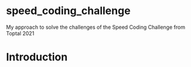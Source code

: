 # speed_coding_challenge
My approach to solve the challenges of the Speed Coding Challenge from Toptal 2021

<h1>Introduction</h1>
